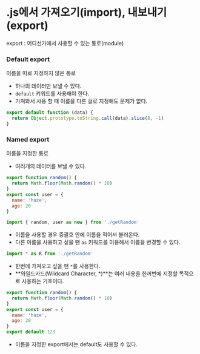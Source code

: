 # .js에서 가져오기(import), 내보내기(export)
export : 어디선가에서 사용할 수 있는 통로(module)
### Default export
이름을 따로 지정하지 않은 통로
- 하나의 데이터만 보낼 수 있다.
- `default` 키워드를 사용해야 한다.
- 가져와서 사용 할 때 이름을 다른 걸로 지정해도 문제가 없다.
```js
export default function (data) {
  return Object.prototype.toString.call(data).slice(8, -1)
}
```
### Named export
이름을 지정한 통로
- 여러개의 데이터를 보낼 수 있다.
```js
export function random() {
  return Math.floor(Math.random() * 10)
}
export const user = {
  name: 'haze',
  age: 20
}
```
```js
import { random, user as new } from './getRandom'
```
- 이름을 사용할 경우 중괄호 안에 이름을 적어서 불러온다.
- 다른 이름을 사용하고 싶을 땐 `as` 키워드를 이용해서 이름을 변경할 수 있다.

```js
import * as R from './getRandom'
```
- 한번에 가져오고 싶을 땐 `*`를 사용한다.
- **와일드카드(Wildcard Character, *)**는 여러 내용을 한꺼번에 지정할 목적으로 사용하는 기호이다.

```js
export function random() {
  return Math.floor(Math.random() * 10)
}
export const user = {
  name: 'haze',
  age: 20
}
export default 123
```
- 이름을 지정한 export에서는 default도 사용할 수 있다.
